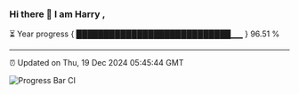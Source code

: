 ### Hi there 👋 I am Harry , 

⏳ Year progress { ████████████████████████████▁▁ } 96.51 %

---

⏰ Updated on Thu, 19 Dec 2024 05:45:44 GMT

![Progress Bar CI](https://github.com/duykhang68/duykhang68/workflows/Progress%20Bar%20CI/badge.svg)
